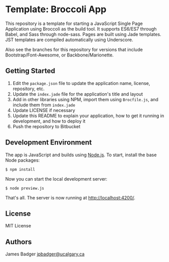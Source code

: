 # Template: Broccoli App

This repository is a template for starting a JavaScript Single Page Application using Broccoli as the build tool. It supports ES6/ES7 through Babel, and Sass through node-sass. Pages are built using Jade templates. JST templates are compiled automatically using Underscore.

Also see the branches for this repository for versions that include Bootstrap/Font-Awesome, or Backbone/Marionette.

## Getting Started

1. Edit the `package.json` file to update the application name, license, repository, etc.
2. Update the `index.jade` file for the application's title and layout
3. Add in other libraries using NPM, import them using `Brocfile.js`, and include them from `index.jade`
4. Update LICENSE if necessary
5. Update this README to explain your application, how to get it running in development, and how to deploy it
6. Push the repository to Bitbucket

## Development Environment

The app is JavaScript and builds using [Node.js](https://nodejs.org/). To start, install the base Node packages:

    $ npm install

Now you can start the local development server:

    $ node preview.js

That's all. The server is now running at [http://localhost:4200/](http://localhost:4200/).

## License

MIT License

## Authors

James Badger <jpbadger@ucalgary.ca>

